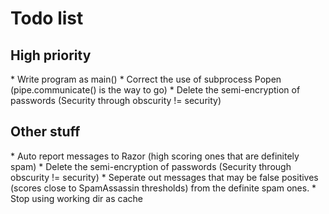 <h1> Todo list </h1>

<h2> High priority </h2>
* Write program as main()
* Correct the use of subprocess Popen (pipe.communicate() is the way to go)
* Delete the semi-encryption of passwords (Security through obscurity !=
  security)

<h2> Other stuff </h2>
* Auto report messages to Razor (high scoring ones that are definitely spam)
* Delete the semi-encryption of passwords (Security through obscurity !=
  security)
* Seperate out messages that may be false positives (scores
  close to SpamAssassin thresholds) from the definite spam ones.
* Stop using working dir as cache
